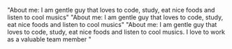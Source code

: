 "About me: I am gentle guy that loves to code, study, eat nice foods and listen to cool musics" 
"About me: I am gentle guy that loves to code, study, eat nice foods and listen to cool musics" 
"About me: I am gentle guy that loves to code, study, eat nice foods and listen to cool musics. I love to work as a valuable team member  " 
